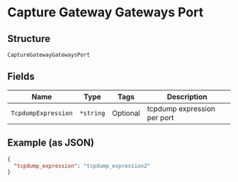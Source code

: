 
# Capture Gateway Gateways Port

## Structure

`CaptureGatewayGatewaysPort`

## Fields

| Name | Type | Tags | Description |
|  --- | --- | --- | --- |
| `TcpdumpExpression` | `*string` | Optional | tcpdump expression per port |

## Example (as JSON)

```json
{
  "tcpdump_expression": "tcpdump_expression2"
}
```

